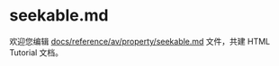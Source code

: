 seekable.md
===

欢迎您编辑 <a target="__blank" href="https://github.com/jaywcjlove/html-tutorial/blob/main/docs/reference/av/property/seekable.md">docs/reference/av/property/seekable.md</a> 文件，共建 HTML Tutorial 文档。